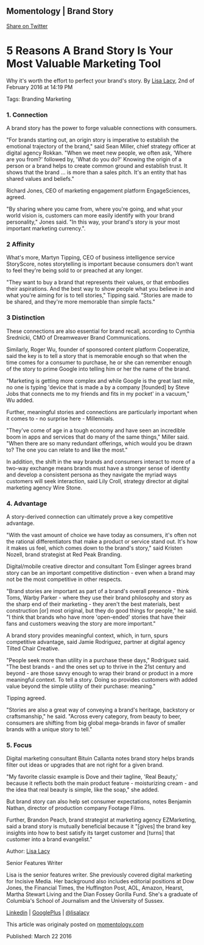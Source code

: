 ## Momentology | Brand Story

[Share on Twitter](http://twitter.com/share?text=Branding%20via%20@pitsolu&url=https://pitsolu.github.io/static/redirects/news/blog5.html)

5 Reasons A Brand Story Is Your Most Valuable Marketing Tool
===

Why it's worth the effort to perfect your brand's story. By [Lisa Lacy](http://twitter.com/lisalacy), 2nd of February 2016 at 14:19 PM

Tags: Branding Marketing

### 1. Connection
A brand story has the power to forge valuable connections with consumers.

"For brands starting out, an origin story is imperative to establish the emotional trajectory of the brand," said Sean Miller, chief strategy officer at digital agency Rokkan. "When we meet new people, we often ask, 'Where are you from?' followed by, 'What do you do?' Knowing the origin of a person or a brand helps to create common ground and establish trust. It shows that the brand ... is more than a sales pitch. It's an entity that has shared values and beliefs."

Richard Jones, CEO of marketing engagement platform EngageSciences, agreed.

"By sharing where you came from, where you're going, and what your world vision is, customers can more easily identify with your brand personality," Jones said. "In this way, your brand's story is your most important marketing currency.".

### 2 Affinity
What's more, Martyn Tipping, CEO of business intelligence service StoryScore, notes storytelling is important because consumers don't want to feel they're being sold to or preached at any longer.

"They want to buy a brand that represents their values, or that embodies their aspirations. And the best way to show people what you believe in and what you're aiming for is to tell stories," Tipping said. "Stories are made to be shared, and they're more memorable than simple facts."

### 3 Distinction
These connections are also essential for brand recall, according to Cynthia Srednicki, CMO of Dreamweaver Brand Communications.

Similarly, Roger Wu, founder of sponsored content platform Cooperatize, said the key is to tell a story that is memorable enough so that when the time comes for a consumer to purchase, he or she can remember enough of the story to prime Google into telling him or her the name of the brand.

"Marketing is getting more complex and while Google is the great last mile, no one is typing 'device that is made a by a company [founded] by Steve Jobs that connects me to my friends and fits in my pocket' in a vacuum," Wu added.

Further, meaningful stories and connections are particularly important when it comes to - no surprise here - Millennials.

"They've come of age in a tough economy and have seen an incredible boom in apps and services that do many of the same things," Miller said. "When there are so many redundant offerings, which would you be drawn to? The one you can relate to and like the most."

In addition, the shift in the way brands and consumers interact to more of a two-way exchange means brands must have a stronger sense of identity and develop a consistent persona as they navigate the myriad ways customers will seek interaction, said Lily Croll, strategy director at digital marketing agency Wire Stone.

### 4. Advantage
A story-derived connection can ultimately prove a key competitive advantage.

"With the vast amount of choice we have today as consumers, it's often not the rational differentiators that make a product or service stand out. It's how it makes us feel, which comes down to the brand's story," said Kristen Nozell, brand strategist at Red Peak Branding.

Digital/mobile creative director and consultant Tom Eslinger agrees brand story can be an important competitive distinction - even when a brand may not be the most competitive in other respects.

"Brand stories are important as part of a brand's overall presence - think Toms, Warby Parker - where they use their brand philosophy and story as the sharp end of their marketing - they aren't the best materials, best construction [or] most original, but they do good things for people," he said. "I think that brands who have more 'open-ended' stories that have their fans and customers weaving the story are more important."

A brand story provides meaningful context, which, in turn, spurs competitive advantage, said Jamie Rodriguez, partner at digital agency Tilted Chair Creative.

"People seek more than utility in a purchase these days," Rodriguez said. "The best brands - and the ones set up to thrive in the 21st century and beyond - are those savvy enough to wrap their brand or product in a more meaningful context. To tell a story. Doing so provides customers with added value beyond the simple utility of their purchase: meaning."

Tipping agreed.

"Stories are also a great way of conveying a brand's heritage, backstory or craftsmanship," he said. "Across every category, from beauty to beer, consumers are shifting from big global mega-brands in favor of smaller brands with a unique story to tell."

### 5. Focus
Digital marketing consultant Bituin Callanta notes brand story helps brands filter out ideas or upgrades that are not right for a given brand.

"My favorite classic example is Dove and their tagline, 'Real Beauty,' because it reflects both the main product feature - moisturizing cream - and the idea that real beauty is simple, like the soap," she added.

But brand story can also help set consumer expectations, notes Benjamin Nathan, director of production company Footage Films.

Further, Brandon Peach, brand strategist at marketing agency EZMarketing, said a brand story is mutually beneficial because it "[gives] the brand key insights into how to best satisfy its target customer and [turns] that customer into a brand evangelist."

Author: [Lisa Lacy](http://pitsolu.github.io/#contact-us)

Senior Features Writer

Lisa is the senior features writer. She previously covered digital marketing for Incisive Media. Her background also includes editorial positions at Dow Jones, the Financial Times, the Huffington Post, AOL, Amazon, Hearst, Martha Stewart Living and the Dian Fossey Gorilla Fund. She's a graduate of Columbia's School of Journalism and the University of Sussex.

[Linkedin](http://www.linkedin.com/in/lisaclacy/) | [GooglePlus](http://google.com/+LisaLacy?rel=author) | [@lisalacy](http://twitter.com/lisalacy)

This article was originaly posted on [momentology.com](http://www.momentology.com/9526-brand-story/?utm_id=email28&utm_term=9526-brand-story&utm_content=buffer15933&utm_medium=social&utm_source=twitter.com&utm_campaign=buffer)

Published: March 22 2016